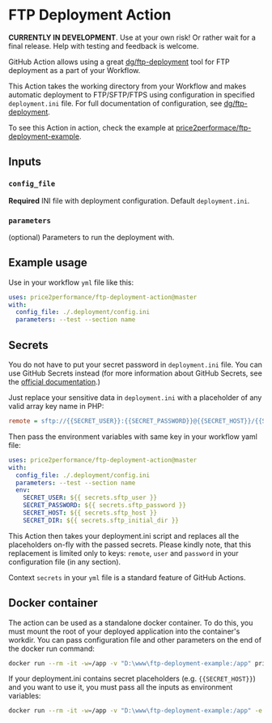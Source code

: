 # FTP Deployment Action

**CURRENTLY IN DEVELOPMENT**. Use at your own risk! Or rather wait for a final release. Help with testing and feedback is welcome.

GitHub Action allows using a great [dg/ftp-deployment](https://github.com/dg/ftp-deployment) tool for FTP deployment
as a part of your Workflow.

This Action takes the working directory from your Workflow and makes automatic deployment to FTP/SFTP/FTPS using
configuration in specified `deployment.ini` file. For full documentation of configuration, see [dg/ftp-deployment](https://github.com/dg/ftp-deployment).

To see this Action in action, check the example at [price2performace/ftp-deployment-example](https://github.com/price2performance/ftp-deployment-example).  

## Inputs

### `config_file`

**Required** INI file with deployment configuration. Default `deployment.ini`.

### `parameters`

(optional) Parameters to run the deployment with.

## Example usage

Use in your workflow `yml` file like this:

```yaml
uses: price2performance/ftp-deployment-action@master
with:
  config_file: ./.deployment/config.ini
  parameters: --test --section name
``` 

## Secrets

You do not have to put your secret password in `deployment.ini` file. You can use GitHub Secrets instead
(for more information about GitHub Secrets, see the [official documentation](https://help.github.com/en/actions/configuring-and-managing-workflows/creating-and-storing-encrypted-secrets).)

Just replace your sensitive data in `deployment.ini` with a placeholder of any valid array key name in PHP:

```ini
remote = sftp://{{SECRET_USER}}:{{SECRET_PASSWORD}}@{{SECRET_HOST}}/{{SECRET_DIR}}
```

Then pass the environment variables with same key in your workflow yaml file:

```yaml
uses: price2performance/ftp-deployment-action@master
with:
  config_file: ./.deployment/config.ini
  parameters: --test --section name
  env:
    SECRET_USER: ${{ secrets.sftp_user }}
    SECRET_PASSWORD: ${{ secrets.sftp_password }}
    SECRET_HOST: ${{ secrets.sftp_host }}
    SECRET_DIR: ${{ secrets.sftp_initial_dir }}
```

This Action then takes your deployment.ini script and replaces all the placeholders on-fly with the passed secrets.
Please kindly note, that this replacement is limited only to keys: `remote`, `user` and `password` in your configuration file (in any section).   

Context `secrets` in your `yml` file is a standard feature of GitHub Actions. 

## Docker container

The action can be used as a standalone docker container. To do this, you must mount the root of your deployed application
into the container's workdir. You can pass configuration file and other parameters on the end of the docker run command:

```bash
docker run --rm -it -w=/app -v "D:\www\ftp-deployment-example:/app" price2performance/ftp-deployment:latest deployment.ini --test
```

If your deployment.ini contains secret placeholders (e.g. `{{SECRET_HOST}}`) and you want to use it, you must pass all the inputs as environment
variables:

```bash
docker run --rm -it -w=/app -v "D:\www\ftp-deployment-example:/app" -e INPUT_CONFIG_FILE=deployment.ini -e INPUT_PARAMETERS=--test -e SECRET_HOST=host123.example.com -e SECRET_USER=exampleuser001 -e SECRET_PASSWORD=password123 -e SECRET_DIR=initial_dir/www price2performance/ftp-deployment:latest
```